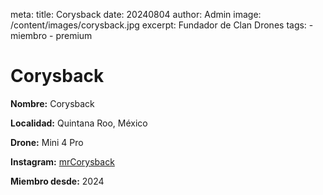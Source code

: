 meta:
  title: Corysback
  date: 20240804
  author: Admin
  image: /content/images/corysback.jpg
  excerpt: Fundador de Clan Drones
  tags:
    - miembro
    - premium

# Corysback
**Nombre:** Corysback

**Localidad:** Quintana Roo, México

**Drone:** Mini 4 Pro

**Instagram:** [mrCorysback](https://instagram.com/mrcorysback)

**Miembro desde:** 2024

